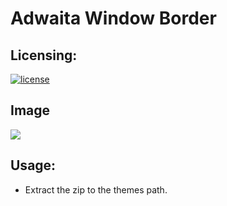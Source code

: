 # Adwaita Window Border

  ## Licensing:
  [![license](https://img.shields.io/badge/License-GNU%20GPL-blue)](https://shields.io)

  ## Image
  ![](https://i.imgur.com/wwFiD64.png)

  ## Usage:
  - Extract the zip to the themes path.
